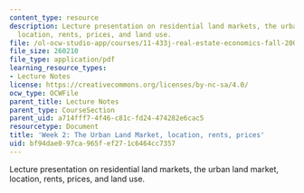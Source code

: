 ```yaml
---
content_type: resource
description: Lecture presentation on residential land markets, the urban land market,
  location, rents, prices, and land use.
file: /ol-ocw-studio-app/courses/11-433j-real-estate-economics-fall-2008/bf94dae097ca965fef271c6464cc7357_wk2.pdf
file_size: 260210
file_type: application/pdf
learning_resource_types:
- Lecture Notes
license: https://creativecommons.org/licenses/by-nc-sa/4.0/
ocw_type: OCWFile
parent_title: Lecture Notes
parent_type: CourseSection
parent_uid: a714fff7-4f46-c81c-fd24-474282e6cac5
resourcetype: Document
title: 'Week 2: The Urban Land Market, location, rents, prices'
uid: bf94dae0-97ca-965f-ef27-1c6464cc7357
---
```

Lecture presentation on residential land markets, the urban land market, location, rents, prices, and land use.